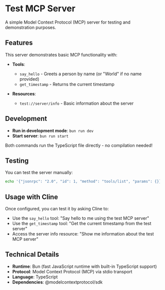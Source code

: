 # Test MCP Server

A simple Model Context Protocol (MCP) server for testing and demonstration purposes.

## Features

This server demonstrates basic MCP functionality with:

- **Tools**: 
  - `say_hello` - Greets a person by name (or "World" if no name provided)
  - `get_timestamp` - Returns the current timestamp

- **Resources**:
  - `test://server/info` - Basic information about the server

## Development

- **Run in development mode**: `bun run dev`
- **Start server**: `bun run start`

Both commands run the TypeScript file directly - no compilation needed!

## Testing

You can test the server manually:
```bash
echo '{"jsonrpc": "2.0", "id": 1, "method": "tools/list", "params": {}}' | bun run src/index.ts
```

## Usage with Cline

Once configured, you can test it by asking Cline to:
- Use the `say_hello` tool: "Say hello to me using the test MCP server"
- Use the `get_timestamp` tool: "Get the current timestamp from the test server"
- Access the server info resource: "Show me information about the test MCP server"

## Technical Details

- **Runtime**: Bun (fast JavaScript runtime with built-in TypeScript support)
- **Protocol**: Model Context Protocol (MCP) via stdio transport
- **Language**: TypeScript
- **Dependencies**: @modelcontextprotocol/sdk
